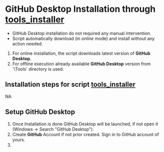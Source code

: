 # GitHub Desktop Installation through [tools_installer](./tools_installer.bat)
- GitHub Desktop installation do not required any manual intervention.
- Script automatically download (in _online_ mode) and install without any action needed.

1. For online installation, the script downloads latest version of **GitHub Desktop**.
2. For offline execution already available **GitHub Desktop** version from '\Tools\' directory is used.

## Installation steps for script [tools_installer](./tools_installer.bat)
   NA

## Setup GitHub Desktop
1. Once Installation is done GitHub Desktop will be launched, if not open it (Windows -> Search "GitHub Desktop").
2. Create **GitHub** Account if not prior created. Sign in to GitHub account of yours. 
3. 
